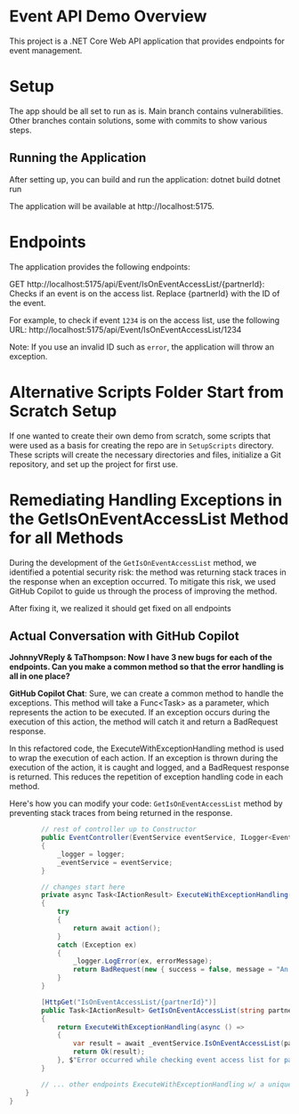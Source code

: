 # Event API Demo Overview

This project is a .NET Core Web API application that provides endpoints for event management.

# Setup
The app should be all set to run as is. Main branch contains vulnerabilities. Other branches contain solutions, some with commits to show various steps.


## Running the Application
After setting up, you can build and run the application:
dotnet build
dotnet run

The application will be available at http://localhost:5175.

# Endpoints
The application provides the following endpoints:

GET http://localhost:5175/api/Event/IsOnEventAccessList/{partnerId}: Checks if an event is on the access list. Replace {partnerId} with the ID of the event.

For example, to check if event `1234` is on the access list, use the following URL:
http://localhost:5175/api/Event/IsOnEventAccessList/1234

Note: If you use an invalid ID such as `error`, the application will throw an exception.

# Alternative Scripts Folder Start from Scratch Setup

If one wanted to create their own demo from scratch, some scripts that were used as a basis for creating the repo are in `SetupScripts` directory. These scripts will create the necessary directories and files, initialize a Git repository, and set up the project for first use.

# Remediating Handling Exceptions in the GetIsOnEventAccessList Method for all Methods

During the development of the `GetIsOnEventAccessList` method, we identified a potential security risk: the method was returning stack traces in the response when an exception occurred. To mitigate this risk, we used GitHub Copilot to guide us through the process of improving the method.

After fixing it, we realized it should get fixed on all endpoints


## Actual Conversation with GitHub Copilot

**JohnnyVReply & TaThompson: Now I have 3 new bugs for each of the endpoints. Can you make a common method so that the error handling is all in one place?**

**GitHub Copilot Chat**: 
Sure, we can create a common method to handle the exceptions. This method will take a Func<Task<IActionResult>> as a parameter, which represents the action to be executed. If an exception occurs during the execution of this action, the method will catch it and return a BadRequest response.

In this refactored code, the ExecuteWithExceptionHandling method is used to wrap the execution of each action. If an exception is thrown during the execution of the action, it is caught and logged, and a BadRequest response is returned. This reduces the repetition of exception handling code in each method.

Here's how you can modify your code:
`GetIsOnEventAccessList` method by preventing stack traces from being returned in the response.
```csharp
        // rest of controller up to Constructor
        public EventController(EventService eventService, ILogger<EventController> logger)
        {
            _logger = logger;
            _eventService = eventService;
        }

        // changes start here
        private async Task<IActionResult> ExecuteWithExceptionHandling(Func<Task<IActionResult>> action, string errorMessage)
        {
            try
            {
                return await action();
            }
            catch (Exception ex)
            {
                _logger.LogError(ex, errorMessage);
                return BadRequest(new { success = false, message = "An error occurred while processing your request. Please try again later." });
            }
        }

        [HttpGet("IsOnEventAccessList/{partnerId}")]
        public Task<IActionResult> GetIsOnEventAccessList(string partnerId)
        {
            return ExecuteWithExceptionHandling(async () =>
            {
                var result = await _eventService.IsOnEventAccessList(partnerId);
                return Ok(result);
            }, $"Error occurred while checking event access list for partnerId: {partnerId}");
        }

        // ... other endpoints ExecuteWithExceptionHandling w/ a unique error message for the context
    }
}
```
